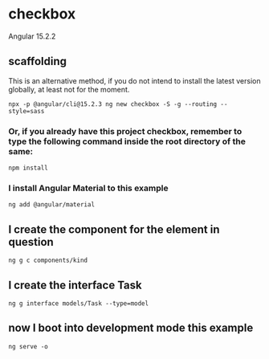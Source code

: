 # checkbox

Angular 15.2.2

## scaffolding

This is an alternative method, if you do not intend to install the latest version globally, at least not for the moment.

```shell
npx -p @angular/cli@15.2.3 ng new checkbox -S -g --routing --style=sass
```

### Or, if you already have this project checkbox, remember to type the following command inside the root directory of the same:

```shell
npm install
```

### I install Angular Material to this example

```shell
ng add @angular/material
```

## I create the component for the element in question

```shell
ng g c components/kind
```

## I create the interface Task

```shell
ng g interface models/Task --type=model
```

## now I boot into development mode this example

```shell
ng serve -o
```
